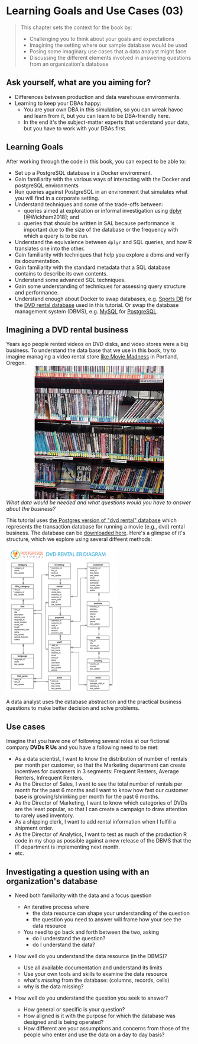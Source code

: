 # Learning Goals and Use Cases (03)

> This chapter sets the context for the book by:
> 
> * Challenging you to think about your goals and expectations
> * Imagining the setting where our sample database would be used
> * Posing some imaginary use cases that a data analyst might face
> * Discussing the different elements involved in answering questions from an organization's database




## Ask yourself, what are you aiming for?  

* Differences between production and data warehouse environments.
* Learning to keep your DBAs happy:
  + You are your own DBA in this simulation, so you can wreak havoc and learn from it, but you can learn to be DBA-friendly here.
  + In the end it's the subject-matter experts that understand your data, but you have to work with your DBAs first.

## Learning Goals

After working through the code in this book, you can expect to be able to:

* Set up a PostgreSQL database in a Docker environment.
* Gain familiarity with the various ways of interacting with the Docker and postgreSQL environments
* Run queries against PostgreSQL in an environment that simulates what you will find in a corporate setting.
* Understand techniques and some of the trade-offs between:
    * queries aimed at exploration or informal investigation using [dplyr](https://cran.r-project.org/package=dplyr) [@Wickham2018]; and 
    * queries that should be written in SAL because performance is important due to the size of the database or the frequency with which a query is to be run.
* Understand the equivalence between `dplyr` and SQL queries, and how R translates one into the other.
* Gain familiarity with techniques that help you explore a dbms and verify its documentation.
* Gain familiarity with the standard metadata that a SQL database contains to describe its own contents.
* Understand some advanced SQL techniques.
* Gain some understanding of techniques for assessing query structure and performance.
* Understand enough about Docker to swap databases, e.g. [Sports DB](http://www.sportsdb.org/sd/samples) for the [DVD rental database](http://www.postgresqltutorial.com/postgresql-sample-database/) used in this tutorial. Or swap the database management system (DBMS), e.g. [MySQL](https://www.mysql.com/) for [PostgreSQL](https://www.postgresql.org/).

## Imagining a DVD rental business

Years ago people rented videos on DVD disks, and video stores were a big business.  To understand the data base that we use in this book, try to imagine managing a video rental store [like Movie Madness](https://en.wikipedia.org/wiki/Movie_Madness_Video) in Portland, Oregon.
<img src="screenshots/movie-madness-sample.png" style="display: block; margin: auto;" />
*What data would be needed and what questions would you have to answer about the business?*

This tutorial uses [the Postgres version of "dvd rental" database](http://www.postgresqltutorial.com/postgresql-sample-database/) which represents the transaction database for running a movie (e.g., dvd) rental business.  The database can be  [downloaded here](http://www.postgresqltutorial.com/wp-content/uploads/2017/10/dvdrental.zip).  Here's a glimpse of it's structure, which we explore using several diffeent methods:
    
![Entity Relationship diagram for the dvdrental database](./screenshots/dvdrental-er-diagram.png)

A data analyst uses the database abstraction and the practical business questions to make better decision and solve problems.

## Use cases 

Imagine that you have one of following several roles at our fictional company **DVDs R Us** and you have a following need to be met:

* As a data scientist, I want to know the distribution of number of rentals per month per customer, so that the Marketing department can create incentives for customers in 3 segments: Frequent Renters, Average Renters, Infrequent Renters.
* As the Director of Sales, I want to see the total number of rentals per month for the past 6 months and I want to know how fast our customer base is growing/shrinking per month for the past 6 months.
* As the Director of Marketing, I want to know which categories of DVDs are the least popular, so that I can create a campaign to draw attention to rarely used inventory.
* As a shipping clerk, I want to add rental information when I fulfill a shipment order.
* As the Director of Analytics, I want to test as much of the production R code in my shop as possible against a new release of the DBMS that the IT department is implementing next month.
* etc.

## Investigating a question using with an organization's database

* Need both familiarity with the data and a focus question
  + An iterative process where 
    + the data resource can shape your understanding of the question
    + the question you need to answer will frame how your see the data resource
  + You need to go back and forth between the two, asking 
    + do I understand the question?
    + do I understand the data?

* How well do you understand the data resource (in the DBMS)?
  + Use all available documentation and understand its limits
  + Use your own tools and skills to examine the data resource
  + what's *missing* from the database: (columns, records, cells)
  + why is the data missing?
  
* How well do you understand the question you seek to answer?
  + How general or specific is your question?
  + How aligned is it with the purpose for which the database was designed and is being operated?
  + How different are your assumptions and concerns from those of the people who enter and use the data on a day to day basis?
